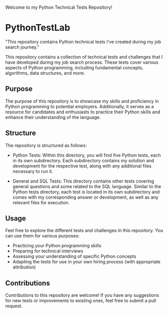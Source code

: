 Welcome to my Python Technical Tests Repository!

# PythonTestLab
"This repository contains Python technical tests I've created during my job search journey."

This repository contains a collection of technical tests and challenges that I have developed during my job search process. These tests cover various aspects of Python programming, including fundamental concepts, algorithms, data structures, and more.

## Purpose

The purpose of this repository is to showcase my skills and proficiency in Python programming to potential employers. Additionally, it serves as a resource for candidates and enthusiasts to practice their Python skills and enhance their understanding of the language.

## Structure

The repository is structured as follows:

- Python Tests: Within this directory, you will find five Python tests, each in its own subdirectory. Each subdirectory contains my solution and development for the respective test, along with any additional files necessary to run it.

- General and SQL Tests: This directory contains other tests covering general questions and some related to the SQL language. Similar to the Python tests directory, each test is located in its own subdirectory and comes with my corresponding answer or development, as well as any relevant files for execution.

## Usage

Feel free to explore the different tests and challenges in this repository. You can use them for various purposes:

- Practicing your Python programming skills
- Preparing for technical interviews
- Assessing your understanding of specific Python concepts
- Adapting the tests for use in your own hiring process (with appropriate attribution)

## Contributions

Contributions to this repository are welcome! If you have any suggestions for new tests or improvements to existing ones, feel free to submit a pull request.
